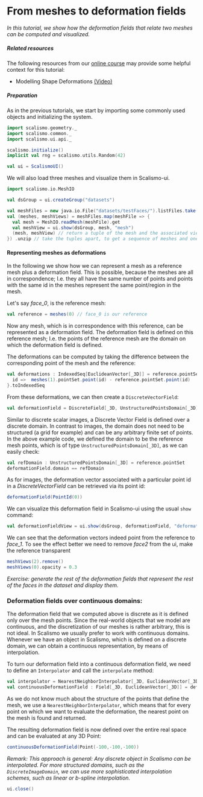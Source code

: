 # From meshes to deformation fields

*In this tutorial, we show how the deformation fields that relate two meshes can be computed and visualized.*

##### Related resources

The following resources from our [online course](https://www.futurelearn.com/courses/statistical-shape-modelling) may provide
some helpful context for this tutorial:

- Modelling Shape Deformations [(Video)](https://www.futurelearn.com/courses/statistical-shape-modelling/3/steps/250326)  


##### Preparation

As in the previous tutorials, we start by importing some commonly used objects and initializing the system. 

```scala mdoc:silent
import scalismo.geometry._
import scalismo.common._
import scalismo.ui.api._

scalismo.initialize()
implicit val rng = scalismo.utils.Random(42)

val ui = ScalismoUI()
```

We will also load three meshes and visualize them in Scalismo-ui.
```scala mdoc:silent
import scalismo.io.MeshIO

val dsGroup = ui.createGroup("datasets")

val meshFiles = new java.io.File("datasets/testFaces/").listFiles.take(3)
val (meshes, meshViews) = meshFiles.map(meshFile => {
  val mesh = MeshIO.readMesh(meshFile).get 
  val meshView = ui.show(dsGroup, mesh, "mesh")
  (mesh, meshView) // return a tuple of the mesh and the associated view
}) .unzip // take the tuples apart, to get a sequence of meshes and one of meshViews 

```

#### Representing meshes as deformations

In the following we show how we can represent a mesh as a reference mesh plus a deformation field. This is possible, 
because the meshes are all in correspondence; I.e. they all have the same number of points and points with the same id in the meshes represent
the same point/region in the mesh.

Let's say *face_0*, is the reference mesh:

```scala mdoc:silent
val reference = meshes(0) // face_0 is our reference
```
Now any mesh, which is in correspondence with this reference, can be represented as a deformation field.
The deformation field is defined on this reference mesh; I.e. the points of 
the reference mesh are the domain on which the deformation field is defined.  

The deformations can be computed by taking the difference between the corresponding
point of the mesh and the reference:
```scala mdoc:silent
val deformations : IndexedSeq[EuclideanVector[_3D]] = reference.pointSet.pointIds.map {
  id =>  meshes(1).pointSet.point(id) - reference.pointSet.point(id)
}.toIndexedSeq
```

From these deformations, we can then create a ```DiscreteVectorField```: 

```scala mdoc:silent
val deformationField = DiscreteField[_3D, UnstructuredPointsDomain[_3D], EuclideanVector[_3D]](reference.pointSet, deformations)
```

Similar to discrete scalar images, a Discrete Vector Field is defined 
over a discrete domain. In contrast to images, the domain does not need to be 
structured (a grid for example) and can be any arbitrary finite set of points. In the above example code, we defined the domain to be the reference mesh points, which 
is of type ```UnstructuredPointsDomain[_3D]```, as we can easily check:

```scala mdoc
val refDomain : UnstructuredPointsDomain[_3D] = reference.pointSet
deformationField.domain == refDomain
```

As for images, the deformation vector associated with a particular point id in a *DiscreteVectorField* can be retrieved via its point id:

```scala mdoc
deformationField(PointId(0))
```

We can visualize this deformation field in Scalismo-ui using the usual ```show```
command:

```scala mdoc:silent
val deformationFieldView = ui.show(dsGroup, deformationField, "deformations")
```
We can see that the deformation vectors indeed point from the reference to *face_1*.
To see the effect better we need to remove *face2* from the ui, 
make the reference transparent

```scala mdoc:silent
meshViews(2).remove()
meshViews(0).opacity = 0.3
```

*Exercise: generate the rest of the deformation fields that represent the rest of the faces in the dataset and display them.*


### Deformation fields over continuous domains:

The deformation field that we computed above is discrete as it is 
defined only over the mesh points. Since the real-world objects that we 
model are continuous, and the discretization of our meshes is rather
arbitrary, this is not ideal. In Scalismo we usually prefer to work with 
continuous domains. 
Whenever we have an object in Scalismo, which is defined on a discrete domain, 
we can obtain a continuous representation, by means
of interpolation. 

To turn our deformation field into a continuous deformation field, we need to define an ```Interpolator``` and call the ```interpolate```
method:
```scala mdoc:silent
val interpolator = NearestNeighborInterpolator[_3D, EuclideanVector[_3D]]()
val continuousDeformationField : Field[_3D, EuclideanVector[_3D]] = deformationField.interpolate(interpolator)
```

As we do not know much about the structure of the points that define the mesh, 
we use a ```NearestNeighborInterpolator```, which means that for every point on 
which we want to evaluate the deformation, the nearest point on the mesh is 
found and returned. 

The resulting  deformation field is now defined over the entire real space and 
can be evaluated at any 3D Point:

```scala mdoc
continuousDeformationField(Point(-100,-100,-100))
```

*Remark: This approach is general: Any discrete object in Scalismo can be interpolated. 
For more structured domains, such as the ```DiscreteImageDomain```, we can use
more sophisticated interpolation schemes, such as linear or b-spline interpolation.*


```scala mdoc:invisible
ui.close()
```